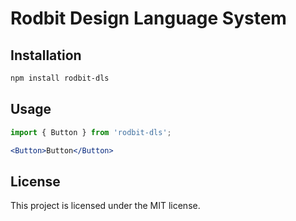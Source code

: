 # Rodbit Design Language System

## Installation

```bash
npm install rodbit-dls
```

## Usage

```jsx
import { Button } from 'rodbit-dls';

<Button>Button</Button>
```

## License

This project is licensed under the MIT license.
